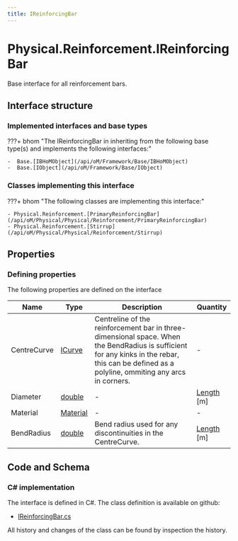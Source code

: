 ```yaml
---
title: IReinforcingBar
---
```


# Physical.Reinforcement.IReinforcingBar

Base interface for all reinforcement bars.

## Interface structure

### Implemented interfaces and base types

???+ bhom "The IReinforcingBar in inheriting from the following base type(s) and implements the following interfaces:"

    -  Base.[IBHoMObject](/api/oM/Framework/Base/IBHoMObject)
    -  Base.[IObject](/api/oM/Framework/Base/IObject)


### Classes implementing this interface

???+ bhom "The following classes are implementing this interface:"

    - Physical.Reinforcement.[PrimaryReinforcingBar](/api/oM/Physical/Physical/Reinforcement/PrimaryReinforcingBar)
    - Physical.Reinforcement.[Stirrup](/api/oM/Physical/Physical/Reinforcement/Stirrup)


## Properties



### Defining properties

The following properties are defined on the interface

| Name             | Type             | Description      | Quantity         |
|------------------|------------------|------------------|------------------|
| CentreCurve | [ICurve](/api/oM/Dimensional/Geometry/ICurve) | Centreline of the reinforcement bar in three-dimensional space. When the BendRadius is sufficient for any kinks in the rebar, this can be defined as a polyline, ommiting any arcs in corners. | - |
| Diameter | [double](https://learn.microsoft.com/en-us/dotnet/api/System.Double?view=netstandard-2.0) | - | [Length](/api/oM/Dimensional/Quantities/Attributes/Length) [m] |
| Material | [Material](/api/oM/Physical/Physical/Materials/Material) | - | - |
| BendRadius | [double](https://learn.microsoft.com/en-us/dotnet/api/System.Double?view=netstandard-2.0) | Bend radius used for any discontinuities in the CentreCurve. | [Length](/api/oM/Dimensional/Quantities/Attributes/Length) [m] |


## Code and Schema

### C# implementation

The interface is defined in C#. The class definition is available on github:

- [IReinforcingBar.cs](https://github.com/BHoM/BHoM/blob/develop/Physical_oM/Reinforcement\IReinforcingBar.cs)

All history and changes of the class can be found by inspection the history.
